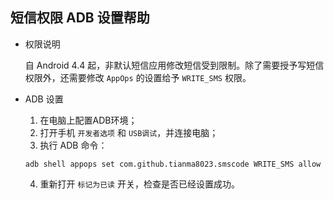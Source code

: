 短信权限 ADB 设置帮助
--------

- 权限说明
  
  自 Android 4.4 起，非默认短信应用修改短信受到限制。除了需要授予写短信权限外，还需要修改 `AppOps` 的设置给予 `WRITE_SMS` 权限。

- ADB 设置
  1. 在电脑上配置ADB环境；
  2. 打开手机 `开发者选项` 和 `USB调试`，并连接电脑；
  3. 执行 ADB 命令：
  ```shell
  adb shell appops set com.github.tianma8023.smscode WRITE_SMS allow
  ```
  4. 重新打开 `标记为已读` 开关，检查是否已经设置成功。

